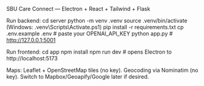 SBU Care Connect — Electron + React + Tailwind + Flask

Run backend:
  cd server
  python -m venv .venv
  source .venv/bin/activate  (Windows: .venv\Scripts\Activate.ps1)
  pip install -r requirements.txt
  cp .env.example .env   # paste your OPENAI_API_KEY
  python app.py          # http://127.0.0.1:5001

Run frontend:
  cd app
  npm install
  npm run dev            # opens Electron to http://localhost:5173

Maps: Leaflet + OpenStreetMap tiles (no key). Geocoding via Nominatim (no key).
Switch to Mapbox/Geoapify/Google later if desired.
